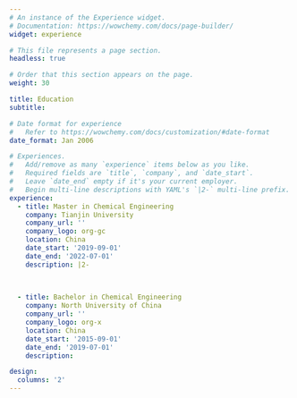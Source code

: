 ```yaml
---
# An instance of the Experience widget.
# Documentation: https://wowchemy.com/docs/page-builder/
widget: experience

# This file represents a page section.
headless: true

# Order that this section appears on the page.
weight: 30

title: Education
subtitle:

# Date format for experience
#   Refer to https://wowchemy.com/docs/customization/#date-format
date_format: Jan 2006

# Experiences.
#   Add/remove as many `experience` items below as you like.
#   Required fields are `title`, `company`, and `date_start`.
#   Leave `date_end` empty if it's your current employer.
#   Begin multi-line descriptions with YAML's `|2-` multi-line prefix.
experience:
  - title: Master in Chemical Engineering
    company: Tianjin University
    company_url: ''
    company_logo: org-gc
    location: China
    date_start: '2019-09-01'
    date_end: '2022-07-01'
    description: |2-
        
        

  - title: Bachelor in Chemical Engineering
    company: North University of China 
    company_url: ''
    company_logo: org-x
    location: China
    date_start: '2015-09-01'
    date_end: '2019-07-01'
    description: 

design:
  columns: '2'
---
```

